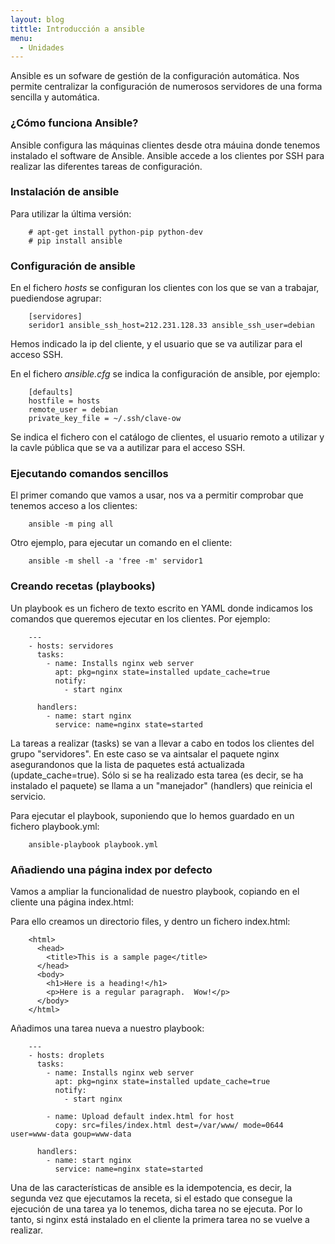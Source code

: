 ```yaml
---
layout: blog
tittle: Introducción a ansible
menu:
  - Unidades
---
```


Ansible es un sofware de gestión de la configuración automática. Nos permite centralizar la configuración de numerosos servidores de una forma sencilla y automática.

### ¿Cómo funciona Ansible?

Ansible configura las máquinas clientes desde otra máuina donde tenemos instalado el software de Ansible. Ansible accede a los clientes por SSH para realizar las diferentes tareas de configuración.

### Instalación de ansible

Para utilizar la última versión:
      
        # apt-get install python-pip python-dev
        # pip install ansible

### Configuración de ansible

En el fichero *hosts* se configuran los clientes con los que se van a trabajar, puediendose agrupar:

        [servidores]
        seridor1 ansible_ssh_host=212.231.128.33 ansible_ssh_user=debian

Hemos indicado la ip del cliente, y el usuario que se va autilizar para el acceso SSH.

En el fichero *ansible.cfg* se indica la configuración de ansible, por ejemplo:

        [defaults]
        hostfile = hosts
        remote_user = debian
        private_key_file = ~/.ssh/clave-ow

Se indica el fichero con el catálogo de clientes, el usuario remoto a utilizar y la cavle pública que se va a autilizar para el acceso SSH.

### Ejecutando comandos sencillos

El primer comando que vamos a usar, nos va a permitir comprobar que tenemos acceso a los clientes:

        ansible -m ping all

Otro ejemplo, para ejecutar un comando en el cliente:

        ansible -m shell -a 'free -m' servidor1

### Creando recetas (playbooks)

Un playbook es un fichero de texto escrito en YAML  donde indicamos los comandos que queremos ejecutar en los clientes. Por ejemplo:

        ---
        - hosts: servidores
          tasks:
            - name: Installs nginx web server
              apt: pkg=nginx state=installed update_cache=true
              notify:
                - start nginx       

          handlers:
            - name: start nginx
              service: name=nginx state=started

La tareas a realizar (tasks) se van a llevar a cabo en todos los clientes del grupo "servidores". En este caso se va aintsalar el paquete nginx asegurandonos que la lista de paquetes está actualizada (update_cache=true). Sólo si se ha realizado esta tarea (es decir, se ha instalado el paquete) se llama a un "manejador" (handlers) que reinicia el servicio.

Para ejecutar el playbook, suponiendo que lo hemos guardado en un fichero playbook.yml:

        ansible-playbook playbook.yml

### Añadiendo una página index por defecto

Vamos a ampliar la funcionalidad de nuestro playbook, copiando en el cliente una página index.html:

Para ello creamos un directorio files, y dentro un fichero index.html:

        <html>
          <head>
            <title>This is a sample page</title>
          </head>
          <body>
            <h1>Here is a heading!</h1>
            <p>Here is a regular paragraph.  Wow!</p>
          </body>
        </html>

Añadimos una tarea nueva a nuestro playbook:

        ---
        - hosts: droplets
          tasks:
            - name: Installs nginx web server
              apt: pkg=nginx state=installed update_cache=true
              notify:
                - start nginx       

            - name: Upload default index.html for host
              copy: src=files/index.html dest=/var/www/ mode=0644 user=www-data goup=www-data

          handlers:
            - name: start nginx
              service: name=nginx state=started

Una de las características de ansible es la idempotencia, es decir, la segunda vez que ejecutamos la receta, si el estado que consegue la ejecución de una tarea ya lo tenemos, dicha tarea no se ejecuta. Por lo tanto, si nginx está instalado en el cliente la primera tarea no se vuelve a realizar.

